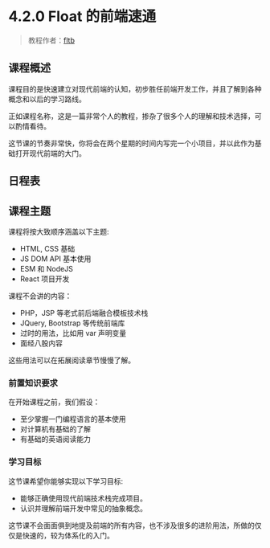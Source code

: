 # 4.2.0 Float 的前端速通

> 教程作者：[fltb](https://github.com/fltb)

## 课程概述

课程目的是快速建立对现代前端的认知，初步胜任前端开发工作，并且了解到各种概念和以后的学习路线。

正如课程名称，这是一篇非常个人的教程，掺杂了很多个人的理解和技术选择，可以酌情看待。

这节课的节奏非常快，你将会在两个星期的时间内写完一个小项目，并以此作为基础打开现代前端的大门。

## 日程表

<!--CourseTable /-->


## 课程主题

课程将按大致顺序涵盖以下主题:

- HTML, CSS 基础
- JS DOM API 基本使用
- ESM 和 NodeJS
- React 项目开发

课程不会讲的内容：

- PHP，JSP 等老式前后端融合模板技术栈
- JQuery, Bootstrap 等传统前端库
- 过时的用法，比如用 var 声明变量
- 面经八股内容

这些用法可以在拓展阅读章节慢慢了解。

### 前置知识要求

在开始课程之前，我们假设：

- 至少掌握一门编程语言的基本使用
- 对计算机有基础的了解
- 有基础的英语阅读能力

### 学习目标

这节课希望你能够实现以下学习目标:

- 能够正确使用现代前端技术栈完成项目。
- 认识并理解前端开发中常见的抽象概念。

这节课不会面面俱到地提及前端的所有内容，也不涉及很多的进阶用法，所做的仅仅是快速的，较为体系化的入门。
